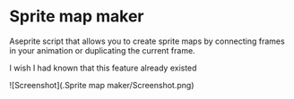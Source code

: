 # Sprite map maker
Aseprite script that allows you to create sprite maps by connecting frames in your animation or duplicating the current frame.

I wish I had known that this feature already existed


![Screenshot](.Sprite map maker/Screenshot.png)
